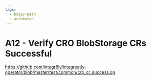 ```yaml
---
tags:
  - happy-path
  - automated
---
```


# A12 - Verify CRO BlobStorage CRs Successful

https://github.com/integr8ly/integreatly-operator/blob/master/test/common/cro_cr_success.go
